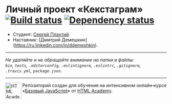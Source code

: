 # Личный проект «Кекстаграм» [![Build status][travis-image]][travis-url] [![Dependency status][dependency-image]][dependency-url]

* Студент: [Сергей Плахтий](https://up.htmlacademy.ru/javascript/7/user/243757).
* Наставник: [Дмитрий Демешкин] (https://ru.linkedin.com/in/ddemeshkin).

---

_Не удаляйте и не обращайте внимание на папки и файлы:_<br>
_`bin`, `tests`, `.editorconfig`, `.eslintignore`, `.eslintrc`, `.gitignore`, `.travis.yml`, `package.json`._

---

<a href="https://htmlacademy.ru/intensive/javascript"><img align="left" width="50" height="50" title="HTML Academy" src="https://up.htmlacademy.ru/static/img/intensive/javascript/logo-for-github.svg"></a>

Репозиторий создан для обучения на интенсивном онлайн‑курсе «[Базовый JavaScript](https://htmlacademy.ru/intensive/javascript)» от [HTML Academy](https://htmlacademy.ru).

[travis-image]: https://travis-ci.org/htmlacademy-javascript/243757-kekstagram.svg?branch=master
[travis-url]: https://travis-ci.org/htmlacademy-javascript/243757-kekstagram
[dependency-image]: https://david-dm.org/htmlacademy-javascript/243757-kekstagram.svg?style=flat-square
[dependency-url]: https://david-dm.org/htmlacademy-javascript/243757-kekstagram
